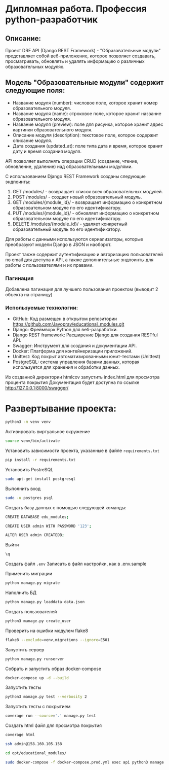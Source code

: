 # Дипломная работа. Профессия python-разработчик

## Описание:
Проект DRF API (Django REST Framework) - "Образовательные модули" представляет собой веб-приложение, которое позволяет создавать, просматривать, обновлять и удалять информацию о различных образовательных модулях.

## Модель "Образовательные модули" содержит следующие поля:
- Название модуля (number): числовое поле, которое хранит номер образовательного модуля.
- Название модуля (name): строковое поле, которое хранит название образовательного модуля.
- Название модуля (preview): поле для рисунка, которое хранит адрес картинки образовательного модуля.
- Описание модуля (description): текстовое поле, которое содержит описание модуля.
- Дата создания (updated_at): поле типа дата и время, которое хранит дату и время создания модуля.

API позволяет выполнять операции CRUD (создание, чтение, обновление, удаление) над образовательными модулями. 

С использованием Django REST Framework созданы следующие эндпоинты:

1. GET /modules/ - возвращает список всех образовательных модулей.
2. POST /modules/ - создает новый образовательный модуль.
3. GET /modules/{module_id}/ - возвращает информацию о конкретном образовательном модуле по его идентификатору.
4. PUT /modules/{module_id}/ - обновляет информацию о конкретном образовательном модуле по его идентификатору.
5. DELETE /modules/{module_id}/ - удаляет конкретный образовательный модуль по его идентификатору.

Для работы с данными используются сериализаторы, которые преобразуют модели Django в JSON и наоборот.

Проект также содержит аутентификацию и авторизацию пользователей по email для доступа к API, а также дополнительные эндпоинты для работы с пользователями и их правами.

### Пагинация
Добавлена пагинация для лучшего пользования проектом (выводит 2 объекта на страницу)

### Используемые технологии:

- GitHub: Код размещен в открытом репозитории https://github.com/Javoprav/educational_modules.git
- Django: Фреймворк Python для веб-разработки.
- Django REST framework: Расширение Django для создания RESTful API.
- Swagger: Инструмент для создания и документации API.
- Docker: Платформа для контейнеризации приложений.
- Unittest: Код покрыт автоматизированными юнит-тестами (Unittest)
- PostgreSQL: система управления базами данных, которая используется для хранения и обработки данных.

Из созданной директории htmlcov запустить index.html для просмотра процента покрытия
Документация будет доступна по ссылке http://127.0.0.1:8000/swagger/

# Развертывание проекта:

```bash
python3 -m venv venv
```
Активировать виртуальное окружение
```bash
source venv/bin/activate
```
Установить зависимости проекта, указанные в файле `requirements.txt`
```bash
pip install -r requirements.txt
```
Установить PostreSQL
```bash
sudo apt-get install postgresql
```
Выполнить вход
```bash
sudo -u postgres psql
```
Cоздать базу данных 
с помощью следующей команды:
```bash
CREATE DATABASE edu_modules;
```
```bash
CREATE USER admin WITH PASSWORD '123';
```
```bash
ALTER USER admin CREATEDB;
```
Выйти
```bash
\q
```
Создать файл `.env` 
Записать в файл настройки, как в .env.sample

Применить миграции
```bash
python manage.py migrate
```
Наполнить БД
```bash
python manage.py loaddata data.json
```
Создать пользователей
```bash
python3 manage.py create_user
```
Проверить на ошибки модулем flake8
```bash
flake8 --exclude=venv,migrations --ignore=E501
```
Запустить сервер
```bash
python manage.py runserver
```
Собрать и запустить образ docker-compose
```bash
docker-compose up -d --build
```
Запустить тесты
```bash
python3 manage.py test --verbosity 2
```
Запустить тесты с покрытием
```bash
coverage run --source='.' manage.py test
```
Создать html файл для просмотра покрытия 
```bash
coverage html
```
```bash
ssh admin@158.160.105.158

cd opt/educational_modules/

sudo docker-compose -f docker-compose.prod.yml exec api python3 manage.py test --verbosity 2
```